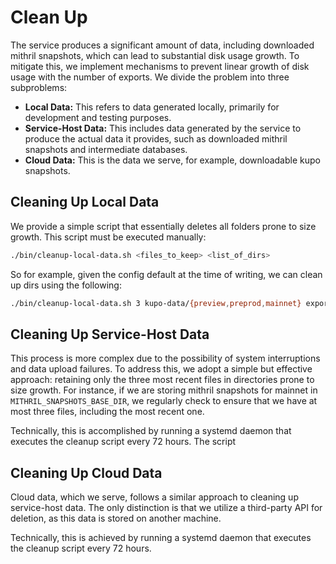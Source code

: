 # Clean Up

The service produces a significant amount of data, including downloaded mithril snapshots, which can lead to substantial disk usage growth. To mitigate this, we implement mechanisms to prevent linear growth of disk usage with the number of exports. We divide the problem into three subproblems:

- **Local Data:** This refers to data generated locally, primarily for development and testing purposes.
- **Service-Host Data:** This includes data generated by the service to produce the actual data it provides, such as downloaded mithril snapshots and intermediate databases.
- **Cloud Data:** This is the data we serve, for example, downloadable kupo snapshots.

## Cleaning Up Local Data

We provide a simple script that essentially deletes all folders prone to size growth. This script must be executed manually:

```bash
./bin/cleanup-local-data.sh <files_to_keep> <list_of_dirs>
```

So for example, given the config default at the time of writing, we can clean up dirs using the following:
```bash
./bin/cleanup-local-data.sh 3 kupo-data/{preview,preprod,mainnet} exported-snapshots/{preview,preprod,mainnet} mithril-snapshots/{preview,preprod,mainnet}
```
## Cleaning Up Service-Host Data
This process is more complex due to the possibility of system interruptions and data upload failures. To address this, we adopt a simple but effective approach: retaining only the three most recent files in directories prone to size growth. For instance, if we are storing mithril snapshots for mainnet in `MITHRIL_SNAPSHOTS_BASE_DIR`, we regularly check to ensure that we have at most three files, including the most recent one.

Technically, this is accomplished by running a systemd daemon that executes the cleanup script every 72 hours. The script 

## Cleaning Up Cloud Data
Cloud data, which we serve, follows a similar approach to cleaning up service-host data. The only distinction is that we utilize a third-party API for deletion, as this data is stored on another machine.

Technically, this is achieved by running a systemd daemon that executes the cleanup script every 72 hours.

